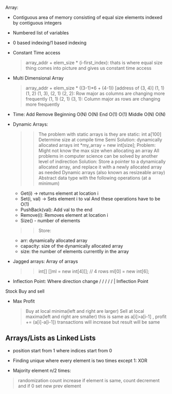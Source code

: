 Array:
- Contiguous area of memory consisting of equal size elements indexed by contiguous integers
- Numbered list of variables
- 0 based indexing/1 based indexing
- Constant Time access
  > array_addr + elem_size * (i-first_index): thats is where equal size thing comes into picture and gives us constant time access
- Multi Dimensional Array
  > array_addr + elem_size * ((3-1)*6 + (4-1)) [address of (3, 4)]
  > (1, 1) (1, 2) (1, 3), (2, 1) (2, 2): Row major as columns are changing more frequently
  > (1, 1) (2, 1) (3, 1): Column major as rows are changing more frequently
- Time:
                 Add    Remove
  Beginning      O(N)    O(N)
  End            O(1)    O(1)
  Middle         O(N)    O(N)
- Dynamic Arrays:
  >> The problem with static arrays is they are static: int a[100]
     Determine size at compile time
  >> Semi Solution: dynamically allocated arrays
                    int *my_array = new int[size];
     Problem: Might not know the max size when allocating an array
  >> All problems in computer science can be solved by another level of indirection
  >> Solution: Store a pointer to a dynamically allocated array, and replace it with
               a newly allocated array as needed
               Dynamic arrays (also known as resizeable array)
  >> Abstract data type with the following operations (at a minimum)
     - Get(i) -> returns element at location i
     - Set(i, val) -> Sets element i to val
     And these operations have to be O(1)
     - PushBack(val): Add val to the end
     - Remove(i): Removes element at location i
     - Size() - number of elements
  >> Store:
     - arr: dynamically allocated array
     - capacity: size of the dynamically allocated array
     - size: the number of elements currentlly in the array

- Jagged arrays: Array of arrays
  >> int[] []ml = new int[4][]; // 4 rows
     ml[0] = new int[6];
- Inflection Point:
  Where direction change
    /
   /  /
  /  /
    |
   Inflection Point 

Stock Buy and sell
- Max Profit
  > Buy at local minima(left and right are larger)
  > Sell at local maxima(left and right are smaller)
  > this is same as a[i]>a[i-1] , profit += (a[i]-a[i-1])
    transactions  will increase but result will be same



Arrays/Lists as Linked Lists
----------------------------
- position start from 1 where indices start from 0

- Finding unique where every element is two times except 1: XOR
- Majority element n/2 times:
 > randomization
 > count increase if element is same, count decrement and if 0 set new prev element
